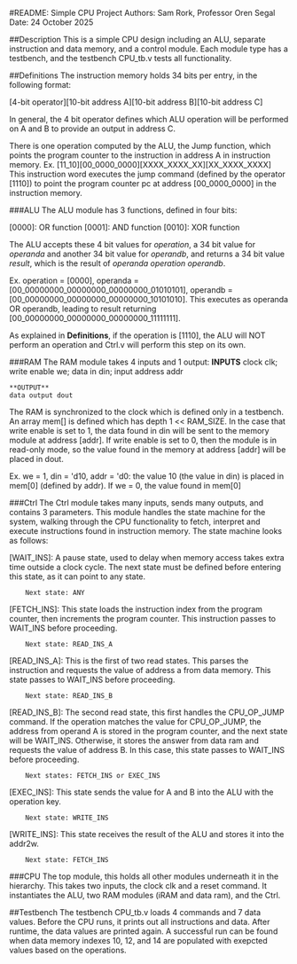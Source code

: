 #README:	Simple CPU Project
Authors:	Sam Rork, Professor Oren Segal
Date:		24 October 2025

##Description
This is a simple CPU design including an ALU, separate instruction and data memory, and a control
module. Each module type has a testbench, and the testbench CPU_tb.v tests all functionality.

##Definitions
The instruction memory holds 34 bits per entry, in the following format:

[4-bit operator][10-bit address A][10-bit address B][10-bit address C]

In general, the 4 bit operator defines which ALU operation will be performed on A and B to provide
an output in address C. 

There is one operation computed by the ALU, the Jump function, which points the program counter to
the instruction in address A in instruction memory. 
Ex. [11_10][00_0000_0000][XXXX_XXXX_XX][XX_XXXX_XXXX]
	This instruction word executes the jump command (defined by the operator [1110]) to point 
	the program counter pc at address [00_0000_0000] in the instruction memory.


###ALU
The ALU module has 3 functions, defined in four bits:

[0000]: OR function
[0001]: AND function
[0010]: XOR function

The ALU accepts these 4 bit values for *operation*, a 34 bit value for *operanda* and another 34
bit value for *operandb*, and returns a 34 bit value *result*, which is the result of *operanda*
*operation* *operandb*.

Ex. operation = [0000], operanda = [00_00000000_00000000_00000000_01010101], operandb =
	[00_00000000_00000000_00000000_10101010]. This executes as operanda OR operandb, leading 
	to result returning [00_00000000_00000000_00000000_11111111].

As explained in **Definitions**, if the operation is [1110], the ALU will NOT perform an operation
and Ctrl.v will perform this step on its own. 

###RAM
The RAM module takes 4 inputs and 1 output:
	**INPUTS**
	clock clk;
	write enable we;
	data in din;
	input address addr
	
	**OUTPUT**
	data output dout
	
The RAM is synchronized to the clock which is defined only in a testbench. An array mem[] is
defined which has depth 1 << RAM_SIZE. In the case that write enable is set to 1, the data found in
din will be sent to the memory module at address [addr]. If write enable is set to 0, then the
module is in read-only mode, so the value found in the memory at address [addr] will be placed in
dout.

Ex. we = 1, din = 'd10, addr = 'd0: the value 10 (the value in din) is placed in mem[0] (defined by
	addr). If we = 0, the value found in mem[0] 

###Ctrl
The Ctrl module takes many inputs, sends many outputs, and contains 3 parameters. This module
handles the state machine for the system, walking through the CPU functionality to fetch, interpret
and execute instructions found in instruction memory. The state machine looks as follows:

[WAIT_INS]: 	A pause state, used to delay when memory access takes extra time outside a 
		clock cycle. The next state must be defined before entering this state, as it can
		point to any state. 
		
		Next state: ANY

[FETCH_INS]:	This state loads the instruction index from the program counter, then increments
		the program counter. This instruction passes to WAIT_INS before proceeding. 
		
		Next state: READ_INS_A

[READ_INS_A]:	This is the first of two read states. This parses the instruction and requests 
		the value of address a from data memory. This state passes to WAIT_INS before
		proceeding.
		
		Next state: READ_INS_B
		
[READ_INS_B]:	The second read state, this first handles the CPU_OP_JUMP command. If the operation
		matches the value for CPU_OP_JUMP, the address from operand A is stored in the
		program counter, and the next state will be WAIT_INS. Otherwise, it stores the 
		answer from data ram and requests the value of address B. In this case, this state
		passes to WAIT_INS before proceeding.
		
		Next states: FETCH_INS or EXEC_INS
		
[EXEC_INS]:	This state sends the value for A and B into the ALU with the operation key. 

		Next state: WRITE_INS
		
[WRITE_INS]:	This state receives the result of the ALU and stores it into the addr2w.

		Next state: FETCH_INS
		
###CPU
The top module, this holds all other modules underneath it in the hierarchy. This takes two inputs,
the clock clk and a reset command. It instantiates the ALU, two RAM modules (iRAM and data ram),
and the Ctrl.

##Testbench
The testbench CPU_tb.v loads 4 commands and 7 data values. Before the CPU runs, it prints out all
instructions and data. After runtime, the data values are printed again. A successful run can be
found when data memory indexes 10, 12, and 14 are populated with exepcted values based on the 
operations.
